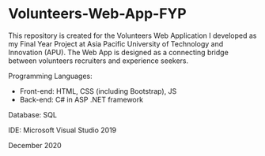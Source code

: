 # Volunteers-Web-App-FYP
This repository is created for the Volunteers Web Application 
I developed as my Final Year Project at Asia Pacific University of Technology and Innovation (APU). 
The Web App is designed as a connecting bridge between volunteers recruiters and experience seekers. 

Programming Languages: 
- Front-end: HTML, CSS (including Bootstrap), JS 
- Back-end: C# in ASP .NET framework 

Database: SQL 

IDE: Microsoft Visual Studio 2019 

December 2020
